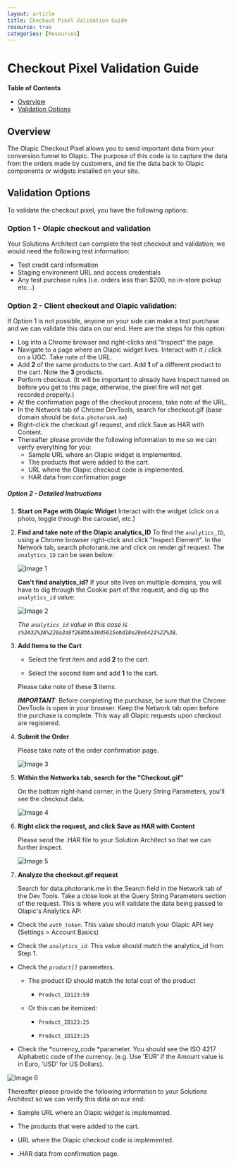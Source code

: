 ```yaml
---
layout: article
title: Checkout Pixel Validation Guide
resource: true
categories: [Resources]
---
```


Checkout Pixel Validation Guide
==========

**Table of Contents**

- [Overview](#overview)
- [Validation Options](#validation-options)

## Overview

The Olapic Checkout Pixel allows you to send important data from your conversion funnel to Olapic. The purpose of this code is to capture the data from the orders made by customers, and tie the data back to Olapic components or widgets installed on your site. 


## Validation Options

To validate the checkout pixel, you have the following options:

### Option 1 - Olapic checkout and validation

Your Solutions Architect can complete the test checkout and validation;
we would need the following test information:

-   Test credit card information
-   Staging environment URL and access credentials
-   Any test purchase rules (i.e. orders less than $200, no in-store
    pickup etc...)

### Option 2 - Client checkout and Olapic validation:

If Option 1 is not possible, anyone on your side can make a test
purchase and we can validate this data on our end. Here are the steps
for this option:

-	Log into a Chrome browser and right-clicks and "Inspect" the page.
-	Navigate to a page where an Olapic widget lives.  Interact with it / click on a UGC.  Take note of the URL.
-	Add **2** of the same products to the cart.  Add **1** of a different product to the cart.  Note the **3** products.
-	Perform checkout.  (It will be important to already have Inspect turned on before you get to this page, otherwise, the pixel fire will not get recorded properly.)
-	At the confirmation page of the checkout process, take note of the URL.
-	In the Network tab of Chrome DevTools, search for checkout.gif (base domain should be `data.photorank.me`)
-	Right-click the checkout.gif request, and click Save as HAR with Content.
-	Thereafter please provide the following information to me so we can verify everything for you:
	*	Sample URL where an Olapic widget is implemented.
	*	The products that were added to the cart.
	*	URL where the Olapic checkout code is implemented.
	*	HAR data from confirmation page

##### Option 2 - Detailed Instructions

1. **Start on Page with Olapic Widget**
Interact with the widget (click on a photo, toggle through the carousel,
	etc.)

2. **Find and take note of the Olapic analytics_ID**
To find the `analytics_ID`, using a Chrome browser right-click and click
	“Inspect Element”. In the Network tab, search photorank.me and click on
	render.gif request. The `analytics_ID` can be seen below:

	![Image 1](http://olapic-data.s3.amazonaws.com/fabrice/cpvalidation/image1.png)

	**Can't find analytics_id?** If your site lives on multiple domains,
	you will have to dig through the Cookie part of the request, and dig up
	the `analytics_id` value:

	![Image 2](http://olapic-data.s3.amazonaws.com/fabrice/cpvalidation/image2.png)

	*The `analytics_id` value in this case is
	`s%3A32%3A%228a3a9f268bba30d5015ebd18e20e6421%22%3B`.*

3. **Add Items to the Cart**

	* Select the first item and add **2** to the cart.

	* Select the second item and add **1** to the cart.

	Please take note of these **3** items.

	**_IMPORTANT_**: Before completing the purchase, be sure that the Chrome
	DevTools is open in your browser. Keep the Network tab open before the
	purchase is complete. This way all Olapic requests upon checkout are
	registered.

4. **Submit the Order**

	Please take note of the order confirmation page.

	![Image 3](http://olapic-data.s3.amazonaws.com/fabrice/cpvalidation/image3.png)

5. **Within the Networks tab, search for the "Checkout.gif"**

	On the bottom right-hand corner, in the Query String Parameters, you'll
	see the checkout data.

	![Image 4](http://olapic-data.s3.amazonaws.com/fabrice/cpvalidation/image4.png)

6. **Right click the request, and click Save as HAR with Content**

	Please send the .HAR file to your Solution Architect so that we can
	further inspect.

	![Image 5](http://olapic-data.s3.amazonaws.com/fabrice/cpvalidation/image5.png)

7. **Analyze the checkout.gif request**

	Search for data.photorank.me in the Search field in the Network tab of
	the Dev Tools. Take a close look at the Query String Parameters section
	of the request. This is where you will validate the data being passed to
	Olapic's Analytics AP:

-   Check the *`auth_token`*. This value should match your Olapic API key
    (Settings &gt; Account Basics)

-   Check the *`analytics_id`*. This value should match the analytics_id
    from Step 1.

-   Check the *`product[]`* parameters.

    -   The product ID should match the total cost of the product

        -   `Product_ID123:50`

    -   Or this can be itemized:

        -   `Product_ID123:25`

        -   `Product_ID123:25`

-   Check the *currency_code *parameter. You should see the ISO 4217
    Alphabetic code of the currency. (e.g. Use 'EUR' if the Amount value
    is in Euro, ‘USD’ for US Dollars).

![Image 6](http://olapic-data.s3.amazonaws.com/fabrice/cpvalidation/image6.png)

Thereafter please provide the following information to your Solutions
Architect so we can verify this data on our end:
-   Sample URL where an Olapic widget is implemented.

-   The products that were added to the cart.

-   URL where the Olapic checkout code is implemented.

-   .HAR data from confirmation page.



